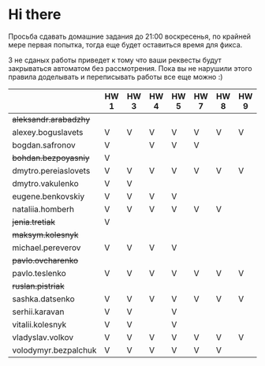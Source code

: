 # Hi there

Просьба сдавать домашние задания до 21:00 воскресенья, по крайней мере первая попытка,
тогда еще будет оставиться время для фикса.

3 не сданых работы приведет к тому что ваши реквесты будут закрываться автоматом без рассмотрения.
Пока вы не нарушили этого правила доделывать и переписывать работы все еще можно :)


|                           | HW 1 | HW 3 | HW 4 | HW 5 | HW 7 | HW 8 | HW 9 |
| ---                       | ---  | ---  | ---  | ---  | ---  | ---  | ---  |
| ~~aleksandr.arabadzhy~~   |      |      |      |      |      |      |      |
| alexey.boguslavets        |  V   |   V  |   V  |  V   |  V   |  V   |  V   |
| bogdan.safronov           |  V   |      |   V  |  V   |  V   |      |      |
| ~~bohdan.bezpoyasniy~~    |  V   |      |      |      |      |      |      |
| dmytro.pereiaslovets      |  V   |   V  |   V  |  V   |  V   |  V   |  V   |
| dmytro.vakulenko          |  V   |   V  |      |      |      |      |      |
| eugene.benkovskiy         |  V   |   V  |   V  |  V   |      |      |      |
| nataliia.homberh          |  V   |   V  |   V  |  V   |  V   |  V   |      |
| ~~jenia.tretiak~~         |  V   |      |      |      |      |      |      |
| ~~maksym.kolesnyk~~       |      |      |      |      |      |      |      |
| michael.pereverov         |  V   |   V  |   V  |  V   |      |      |      |
| ~~pavlo.ovcharenko~~      |      |      |      |      |      |      |      |
| pavlo.teslenko            |  V   |   V  |   V  |  V   |  V   |  V   |  V   |
| ~~ruslan.pistriak~~       |      |      |      |      |      |      |      |
| sashka.datsenko           |  V   |   V  |   V  |  V   |  V   |  V   |  V   |
| serhii.karavan            |  V   |   V  |      |  V   |      |      |      |
| vitalii.kolesnyk          |  V   |   V  |      |  V   |      |      |      |
| vladyslav.volkov          |  V   |   V  |   V  |  V   |  V   |  V   |  V   |
| volodymyr.bezpalchuk      |  V   |   V  |   V  |  V   |  V   |  V   |      |

